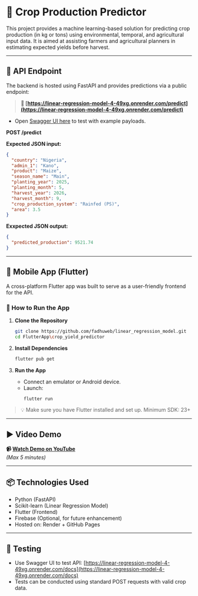 # 🌾 Crop Production Predictor

This project provides a machine learning-based solution for predicting crop production (in kg or tons) using environmental, temporal, and agricultural input data. It is aimed at assisting farmers and agricultural planners in estimating expected yields before harvest.

---

## 🔗 API Endpoint

The backend is hosted using FastAPI and provides predictions via a public endpoint:

> **📮 [https://linear-regression-model-4-49xg.onrender.com/predict](https://linear-regression-model-4-49xg.onrender.com/predict)**

- Open [Swagger UI here](https://linear-regression-model-4-49xg.onrender.com/docs) to test with example payloads.

**POST /predict**

**Expected JSON input:**

```json
{
  "country": "Nigeria",
  "admin_1": "Kano",
  "product": "Maize",
  "season_name": "Main",
  "planting_year": 2025,
  "planting_month": 5,
  "harvest_year": 2026,
  "harvest_month": 9,
  "crop_production_system": "Rainfed (PS)",
  "area": 3.5
}
```

**Exxpected JSON output:**

```json
{
  "predicted_production": 9521.74
}
```

---

## 📱 Mobile App (Flutter)

A cross-platform Flutter app was built to serve as a user-friendly frontend for the API.

### 📲 How to Run the App

1. **Clone the Repository**
   ```bash
   git clone https://github.com/fadhuweb/linear_regression_model.git
   cd FlutterApp\crop_yield_predictor
   ```

2. **Install Dependencies**
   ```bash
   flutter pub get
   ```

3. **Run the App**
   - Connect an emulator or Android device.
   - Launch:
     ```bash
     flutter run
     ```

> 💡 Make sure you have Flutter installed and set up. Minimum SDK: 23+

---

## ▶️ Video Demo

**📹 [Watch Demo on YouTube](https://youtu.be/your-demo-video-link)**  
_(Max 5 minutes)_

---

## 📦 Technologies Used

- Python (FastAPI)
- Scikit-learn (Linear Regression Model)
- Flutter (Frontend)
- Firebase (Optional, for future enhancement)
- Hosted on: Render + GitHub Pages

---

## 🧪 Testing

- Use Swagger UI to test API: [https://linear-regression-model-4-49xg.onrender.com/docs](https://linear-regression-model-4-49xg.onrender.com/docs)
- Tests can be conducted using standard POST requests with valid crop data.
